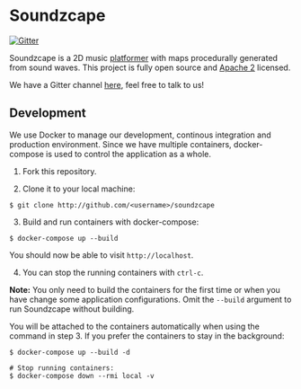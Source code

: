 # Soundzcape

[![Gitter][gitter_badge]][gitter_link]

Soundzcape is a 2D music [platformer] with maps procedurally generated from
sound waves. This project is fully open source and [Apache 2] licensed.

We have a Gitter channel [here][gitter_room], feel free to talk to us!

## Development

We use Docker to manage our development, continous integration and production
environment. Since we have multiple containers, docker-compose is used to
control the application as a whole.

1. Fork this repository.

2. Clone it to your local machine:

  ```
  $ git clone http://github.com/<username>/soundzcape
  ```

3. Build and run containers with docker-compose:

  ```
  $ docker-compose up --build
  ```

  You should now be able to visit `http://localhost`.

4. You can stop the running containers with `ctrl-c`.

**Note:** You only need to build the containers for the first time or when you
have change some application configurations. Omit the `--build` argument to run
Soundzcape without building.

You will be attached to the containers automatically when using the command in
step 3. If you prefer the containers to stay in the background:

```
$ docker-compose up --build -d

# Stop running containers:
$ docker-compose down --rmi local -v
```

[apache 2]: https://www.apache.org/licenses/LICENSE-2.0
[gitter_badge]: https://badges.gitter.im/KryptonChicken/soundzcape.svg
[gitter_link]: https://gitter.im/KryptonChicken/soundzcape?utm_source=badge&utm_medium=badge&utm_campaign=pr-badge&utm_content=badge
[gitter_room]: https://gitter.im/KryptonChicken/soundzcape
[platformer]: https://en.wikipedia.org/wiki/Platform_game
